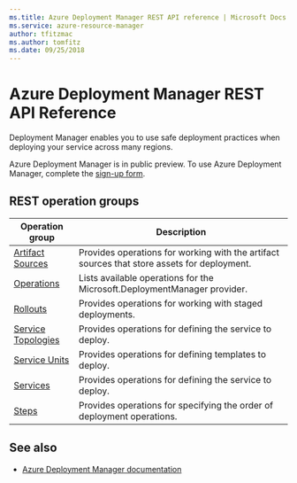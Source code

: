 ```yaml
---
ms.title: Azure Deployment Manager REST API reference | Microsoft Docs
ms.service: azure-resource-manager
author: tfitzmac
ms.author: tomfitz
ms.date: 09/25/2018
---
```


# Azure Deployment Manager REST API Reference

Deployment Manager enables you to use safe deployment practices when deploying your service across many regions.

Azure Deployment Manager is in public preview. To use Azure Deployment Manager, complete the [sign-up form](https://aka.ms/admsignup).

## REST operation groups



| Operation group               | Description                                                                             |
|-------------------------------|-----------------------------------------------------------------------------------------|
| [Artifact Sources](xref:management.azure.com.deploymentmanager.artifactsources) | Provides operations for working with the artifact sources that store assets for deployment. |
| [Operations](xref:management.azure.com.deploymentmanager.operations)  | Lists available operations for the Microsoft.DeploymentManager provider. |
| [Rollouts](xref:management.azure.com.deploymentmanager.rollouts)  | Provides operations for working with staged deployments. |
| [Service Topologies](xref:management.azure.com.deploymentmanager.servicetopologies)  | Provides operations for defining the service to deploy. |
| [Service Units](xref:management.azure.com.deploymentmanager.serviceunits) | Provides operations for defining templates to deploy. |
| [Services](xref:management.azure.com.deploymentmanager.services) | Provides operations for defining the service to deploy. |
| [Steps](xref:management.azure.com.deploymentmanager.steps) | Provides operations for specifying the order of deployment operations. |

## See also

- [Azure Deployment Manager documentation](/azure/azure-resource-manager/)
